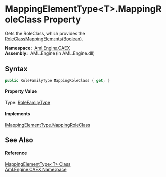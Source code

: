 MappingElementType&lt;T>.MappingRoleClass Property
==================================================
Gets the RoleClass, which provides the [RoleClassMappingElements(Boolean)][1].

  **Namespace:**  [Aml.Engine.CAEX][2]  
  **Assembly:**  AML.Engine (in AML.Engine.dll)

Syntax
------

```csharp
public RoleFamilyType MappingRoleClass { get; }
```

#### Property Value
Type: [RoleFamilyType][3]
#### Implements
[IMappingElementType.MappingRoleClass][4]  


See Also
--------

#### Reference
[MappingElementType&lt;T> Class][5]  
[Aml.Engine.CAEX Namespace][2]  

[1]: RoleClassMappingElements.md
[2]: ../README.md
[3]: ../RoleFamilyType/README.md
[4]: ../IMappingElementType/MappingRoleClass.md
[5]: README.md
[6]: https://www.automationml.org
[7]: ../../icons/logoShade.png